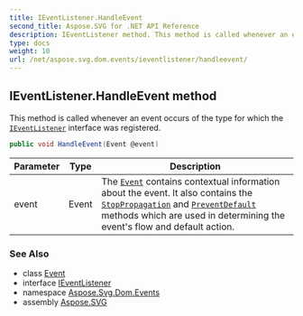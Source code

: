 ```yaml
---
title: IEventListener.HandleEvent
second_title: Aspose.SVG for .NET API Reference
description: IEventListener method. This method is called whenever an event occurs of the type for which the IEventListener interface was registered
type: docs
weight: 10
url: /net/aspose.svg.dom.events/ieventlistener/handleevent/
---
```

## IEventListener.HandleEvent method

This method is called whenever an event occurs of the type for which the [`IEventListener`](../) interface was registered.

```csharp
public void HandleEvent(Event @event)
```

| Parameter | Type | Description |
| --- | --- | --- |
| event | Event | The [`Event`](../../event/) contains contextual information about the event. It also contains the [`StopPropagation`](../../event/stoppropagation/) and [`PreventDefault`](../../event/preventdefault/) methods which are used in determining the event's flow and default action. |

### See Also

* class [Event](../../event/)
* interface [IEventListener](../)
* namespace [Aspose.Svg.Dom.Events](../../ieventlistener/)
* assembly [Aspose.SVG](../../../)
